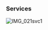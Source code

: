 
### Services



![IMG_021svc1](https://github.com/user-attachments/assets/e303af78-a633-46fd-9c29-d1416a85fb6c)



